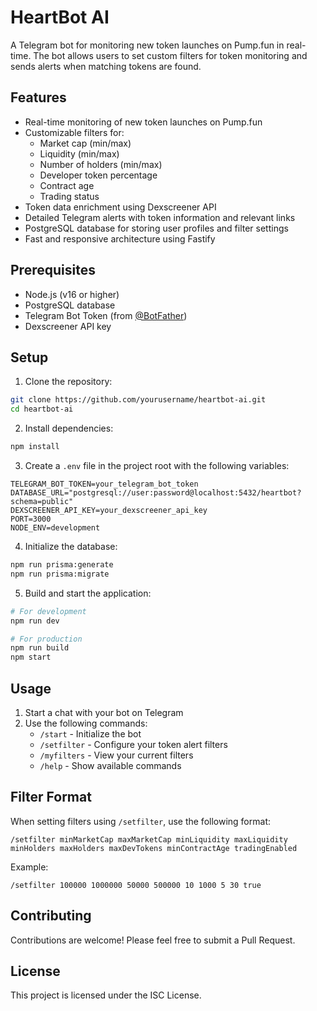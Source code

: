 # HeartBot AI

A Telegram bot for monitoring new token launches on Pump.fun in real-time. The bot allows users to set custom filters for token monitoring and sends alerts when matching tokens are found.

## Features

- Real-time monitoring of new token launches on Pump.fun
- Customizable filters for:
  - Market cap (min/max)
  - Liquidity (min/max)
  - Number of holders (min/max)
  - Developer token percentage
  - Contract age
  - Trading status
- Token data enrichment using Dexscreener API
- Detailed Telegram alerts with token information and relevant links
- PostgreSQL database for storing user profiles and filter settings
- Fast and responsive architecture using Fastify

## Prerequisites

- Node.js (v16 or higher)
- PostgreSQL database
- Telegram Bot Token (from [@BotFather](https://t.me/botfather))
- Dexscreener API key

## Setup

1. Clone the repository:
```bash
git clone https://github.com/yourusername/heartbot-ai.git
cd heartbot-ai
```

2. Install dependencies:
```bash
npm install
```

3. Create a `.env` file in the project root with the following variables:
```env
TELEGRAM_BOT_TOKEN=your_telegram_bot_token
DATABASE_URL="postgresql://user:password@localhost:5432/heartbot?schema=public"
DEXSCREENER_API_KEY=your_dexscreener_api_key
PORT=3000
NODE_ENV=development
```

4. Initialize the database:
```bash
npm run prisma:generate
npm run prisma:migrate
```

5. Build and start the application:
```bash
# For development
npm run dev

# For production
npm run build
npm start
```

## Usage

1. Start a chat with your bot on Telegram
2. Use the following commands:
   - `/start` - Initialize the bot
   - `/setfilter` - Configure your token alert filters
   - `/myfilters` - View your current filters
   - `/help` - Show available commands

## Filter Format

When setting filters using `/setfilter`, use the following format:
```
/setfilter minMarketCap maxMarketCap minLiquidity maxLiquidity minHolders maxHolders maxDevTokens minContractAge tradingEnabled
```

Example:
```
/setfilter 100000 1000000 50000 500000 10 1000 5 30 true
```

## Contributing

Contributions are welcome! Please feel free to submit a Pull Request.

## License

This project is licensed under the ISC License. 